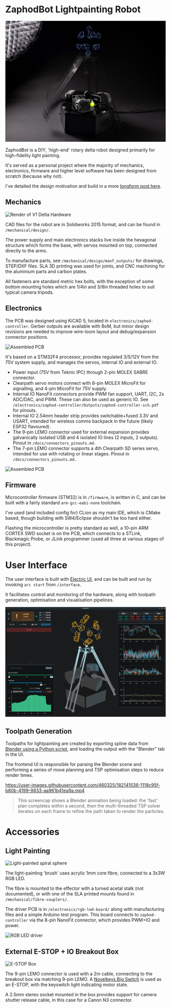 # ZaphodBot Lightpainting Robot

![lightpainting-photo](docs/imgs/lightpainting-photo.jpg)

ZaphodBot is a DIY, 'high-end' rotary delta robot designed primarily for high-fidelity light painting.

It's served as a personal project where the majority of mechanics, electronics, firmware and higher level software has been designed from scratch (because why not).

I've detailed the design motivation and build in a more [longform post here](https://electricui.com/blog/delta-bot).

## Mechanics

![Render of V1 Delta Hardware](docs/imgs/delta-render.jpg)

CAD files for the robot are in Solidworks 2015 format, and can be found in `/mechanical/design/`.

The power supply and main electronics stacks live inside the hexagonal structure which forms the base, with servos mounted on top, connected directly to the arms.

To manufacture parts, see `/mechanical/design/manf_outputs/`  for drawings, STEP/DXF files. SLA 3D printing was used for joints, and CNC machining for the aluminium parts and carbon plates. 

All fasteners are standard metric hex bolts, with the exception of some bottom mounting holes which are 1/4in and 3/8in threaded holes to suit typical camera tripods.

## Electronics

The PCB was designed using KiCAD 5, located in `electronics/zaphod-controller`. Gerber outputs are available with BoM, but minor design revisions are needed to improve wire-loom layout and debug/expansion connector positions. 

![Assembled PCB](docs/imgs/pcb_overview_top.jpg)

It's based on a STM32F4 processor, provides regulated 3/5/12V from the 75V system supply, and manages the servos, internal IO and external IO.

- Power input (75V from Teknic IPC) through 2-pin MOLEX SABRE connector.
- Clearpath servo motors connect with 8-pin MOLEX MicroFit for signalling, and 4-pin MicroFit for 75V supply.
- Internal IO NanoFit connectors provide PWM fan support, UART, I2C, 2x ADC/DAC, and PWM. These can also be used as generic IO. See  `/electronics/zaphod-controller/Outputs/zaphod-controller-sch.pdf` for pinouts.
- Internal IO 2.54mm header strip provides switchable+fused 3.3V and USART, intended for wireless comms backpack in the future (likely ESP32 flavoured).
- The 9-pin LEMO connector used for external expansion provides galvanically isolated USB and 4 isolated IO lines (2 inputs, 2 outputs). Pinout in `/docs/connectors_pinouts.md`.
- The 7-pin LEMO connector supports a 4th Clearpath SD series servo, intended for use with rotating or linear stages. Pinout in `/docs/connectors_pinouts.md.`

![Assembled PCB](docs/imgs/assembled_pcb.jpg)

## Firmware

Microcontroller firmware (STM32) is in `/firmware`, is written in C, and can be built with a fairly standard `arm-gcc-eabi-none` toolchain.

I've used (and included config for) CLion as my main IDE, which is CMake based, though building with SW4/Eclipse shouldn't be too hard either.

Flashing the microcontroller is pretty standard as well, a 10-pin ARM CORTEX SWD socket is on the PCB, which connects to a STLink, Blackmagic Probe, or JLink programmer (used all three at various stages of this project).

# User Interface

The user interface is built with [Electric UI](https://electricui.com/install), and can be built and run by invoking `arc start` from `/interface`. 

It facilitates control and monitoring of the hardware, along with toolpath generation, optimisation and visualisation pipelines.

![User interface](docs/imgs/new-ui.png)

## Toolpath Generation

Toolpaths for lightpainting are created by exporting spline data from [Blender using a Python script](https://github.com/Mike-Dax/total-perspective-vortex/blob/main/blender/addons/total_perspective_vortex/tpv.py), and loading the output with the "Blender" tab in the UI.

The frontend UI is responsible for parsing the Blender scene and performing a series of move planning and TSP optimisation steps to reduce render times.

https://user-images.githubusercontent.com/460325/182141536-1118c95f-b80b-4199-9833-aa961b41ea9a.mp4

> This screencap shows a Blender animation being loaded: the 'fast' plan completes within a second, then the multi-threaded TSP solver iterates on each frame to refine the path taken to render the particles.

# Accessories

## Light Painting

![Light-painted spiral sphere](docs/imgs/spiral-sphere.jpg)

The light-painting 'brush' uses acrylic 1mm core fibre, connected to a 3x3W RGB LED.

The fibre is mounted to the effector with a turned acetal stalk (not documented), or with one of the SLA printed mounts found in `/mechanical/fibre-couplers/`.

The driver PCB is in `/electronics/rgb-led-board/` along with manufacturing files and a simple Arduino test program. This board connects to `zaphod-controller` via the 8-pin NanoFit connector, which provides PWM+IO and power.

![RGB LED driver](docs/imgs/rgb-led-driver.jpg)

## External E-STOP + IO Breakout Box

![E-STOP Box](docs/imgs/e-stop-box.jpg)

The 9-pin LEMO connector is used with a 2m cable, connecting to the breakout box via matching 9-pin LEMO. A [Novelkeys Big Switch](https://novelkeys.xyz/products/the-big-switch-series) is used as an E-STOP, with the keyswitch light indicating motor state.

A 2.5mm stereo socket mounted in the box provides support for camera shutter release cable, in this case for a Canon N3 connector.

